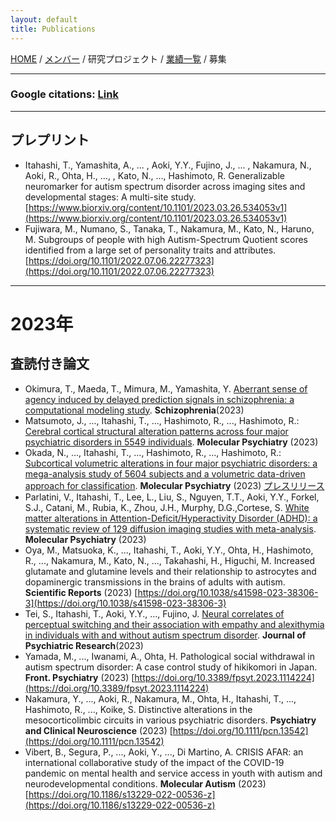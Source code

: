 ```yaml
---
layout: default
title: Publications
---
```

[HOME](https://middrshowa.github.io/) / [メンバー](./members.html) / 研究プロジェクト / [業績一覧](./publications.html) / 募集

---

### Google citations: [Link](https://scholar.google.co.jp/citations?user=5ReuaNkAAAAJ&hl=ja) 

---

## プレプリント
- Itahashi, T., Yamashita, A., ... , Aoki, Y.Y., Fujino, J., ... , Nakamura, N., Aoki, R., Ohta, H., ..., , Kato, N., ..., Hashimoto, R. Generalizable neuromarker for autism spectrum disorder across imaging sites and developmental stages: A multi-site study. [https://www.biorxiv.org/content/10.1101/2023.03.26.534053v1](https://www.biorxiv.org/content/10.1101/2023.03.26.534053v1)
- Fujiwara, M., Numano, S., Tanaka, T., Nakamura, M., Kato, N., Haruno, M. Subgroups of people with high Autism-Spectrum Quotient scores identified from a large set of personality traits and attributes. [https://doi.org/10.1101/2022.07.06.22277323](https://doi.org/10.1101/2022.07.06.22277323)

---

# 2023年
## 査読付き論文
- Okimura, T., Maeda, T., Mimura, M., Yamashita, Y. [Aberrant sense of agency induced by delayed prediction signals in schizophrenia: a computational modeling study](https://www.nature.com/articles/s41537-023-00403-7). <b>Schizophrenia</b>(2023)
- Matsumoto, J., ..., Itahashi, T., ..., Hashimoto, R., ..., Hashimoto, R.: [Cerebral cortical structural alteration patterns across four major psychiatric disorders in 5549 individuals](https://www.nature.com/articles/s41380-023-02224-7). <b>Molecular Psychiatry</b> (2023)
- Okada, N., ..., Itahashi, T., ..., Hashimoto, R., ..., Hashimoto, R.: [Subcortical volumetric alterations in four major psychiatric disorders: a mega-analysis study of 5604 subjects and a volumetric data-driven approach for classification](https://www.nature.com/articles/s41380-023-02141-9). <b>Molecular Psychiatry</b> (2023) [プレスリリース](https://byoutai.ncnp.go.jp/info/press-release20230804/)
- Parlatini, V., Itahashi, T., Lee, L., Liu, S., Nguyen, T.T., Aoki, Y.Y., Forkel, S.J., Catani, M., Rubia, K., Zhou, J.H., Murphy, D.G.,Cortese, S. [White matter alterations in Attention-Deficit/Hyperactivity Disorder (ADHD): a systematic review of 129 diffusion imaging studies with meta-analysis](https://www.nature.com/articles/s41380-023-02173-1). <b>Molecular Psychiatry</b> (2023)
- Oya, M., Matsuoka, K., ..., Itahashi, T., Aoki, Y.Y., Ohta, H., Hashimoto, R., ..., Nakamura, M., Kato, N., ..., Takahashi, H., Higuchi, M. Increased glutamate and glutamine levels and their relationship to astrocytes and dopaminergic transmissions in the brains of adults with autism. <b>Scientific Reports</b> (2023) [https://doi.org/10.1038/s41598-023-38306-3](https://doi.org/10.1038/s41598-023-38306-3)
- Tei, S., Itahashi, T., Aoki, Y.Y., ..., Fujino, J. [Neural correlates of perceptual switching and their association with empathy and alexithymia in individuals with and without autism spectrum disorder](https://doi.org/10.1016/j.jpsychires.2023.06.035). <b>Journal of Psychiatric Research</b>(2023)
- Yamada, M., ..., Iwanami, A., Ohta, H. Pathological social withdrawal in autism spectrum disorder: A case control study of hikikomori in Japan. <b>Front. Psychiatry</b> (2023) [https://doi.org/10.3389/fpsyt.2023.1114224](https://doi.org/10.3389/fpsyt.2023.1114224)
- Nakamura, Y., ..., Aoki, R., Nakamura, M., Ohta, H., Itahashi, T., ..., Hashimoto, R., ..., Koike, S. Distinctive alterations in the mesocorticolimbic circuits in various psychiatric disorders. <b>Psychiatry and Clinical Neuroscience</b> (2023) [https://doi.org/10.1111/pcn.13542](https://doi.org/10.1111/pcn.13542)
- Vibert, B., Segura, P., ..., Aoki, Y., ..., Di Martino, A. CRISIS AFAR: an international collaborative study of the impact of the COVID-19 pandemic on mental health and service access in youth with autism and neurodevelopmental conditions. <b>Molecular Autism</b> (2023) [https://doi.org/10.1186/s13229-022-00536-z](https://doi.org/10.1186/s13229-022-00536-z)


